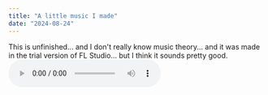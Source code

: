 ```yaml
---
title: "A little music I made"
date: "2024-08-24"
---
```

This is unfinished... and I don't really know music theory... and it was made in the trial version of FL Studio... but I think it sounds pretty good.
<audio controls>
    <source src="/meow.mp3" type="audio/mpeg">
</audio>